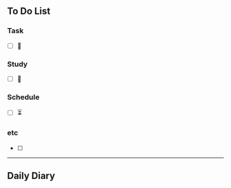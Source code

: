 ## To Do List
### Task
- [ ] 📅

### Study
- [ ] 📅 

### Schedule
- [ ] ⏳

### etc
- [ ] 

---
## Daily Diary

